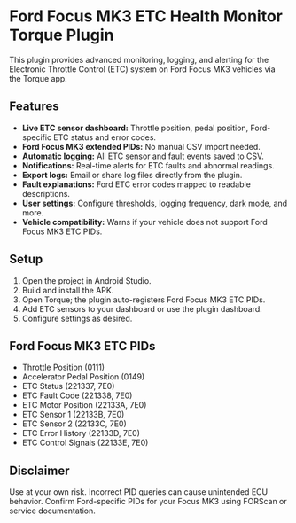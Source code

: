 # Ford Focus MK3 ETC Health Monitor Torque Plugin

This plugin provides advanced monitoring, logging, and alerting for the Electronic Throttle Control (ETC) system on Ford Focus MK3 vehicles via the Torque app.

## Features

- **Live ETC sensor dashboard:** Throttle position, pedal position, Ford-specific ETC status and error codes.
- **Ford Focus MK3 extended PIDs:** No manual CSV import needed.
- **Automatic logging:** All ETC sensor and fault events saved to CSV.
- **Notifications:** Real-time alerts for ETC faults and abnormal readings.
- **Export logs:** Email or share log files directly from the plugin.
- **Fault explanations:** Ford ETC error codes mapped to readable descriptions.
- **User settings:** Configure thresholds, logging frequency, dark mode, and more.
- **Vehicle compatibility:** Warns if your vehicle does not support Ford Focus MK3 ETC PIDs.

## Setup

1. Open the project in Android Studio.
2. Build and install the APK.
3. Open Torque; the plugin auto-registers Ford Focus MK3 ETC PIDs.
4. Add ETC sensors to your dashboard or use the plugin dashboard.
5. Configure settings as desired.

## Ford Focus MK3 ETC PIDs

- Throttle Position (0111)
- Accelerator Pedal Position (0149)
- ETC Status (221337, 7E0)
- ETC Fault Code (221338, 7E0)
- ETC Motor Position (22133A, 7E0)
- ETC Sensor 1 (22133B, 7E0)
- ETC Sensor 2 (22133C, 7E0)
- ETC Error History (22133D, 7E0)
- ETC Control Signals (22133E, 7E0)

## Disclaimer

Use at your own risk. Incorrect PID queries can cause unintended ECU behavior. Confirm Ford-specific PIDs for your Focus MK3 using FORScan or service documentation.
